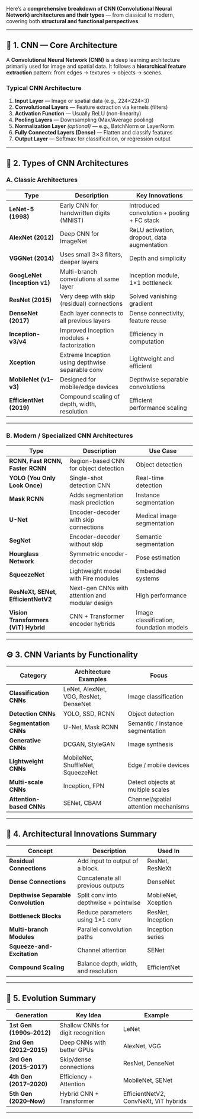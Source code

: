 Here’s a **comprehensive breakdown of CNN (Convolutional Neural Network) architectures and their types** — from classical to modern, covering both **structural and functional perspectives**.

---

## 🧠 1. CNN — Core Architecture

A **Convolutional Neural Network (CNN)** is a deep learning architecture primarily used for image and spatial data.
It follows a **hierarchical feature extraction** pattern: from edges → textures → objects → scenes.

### **Typical CNN Architecture**

1. **Input Layer** — Image or spatial data (e.g., 224×224×3)
2. **Convolutional Layers** — Feature extraction via kernels (filters)
3. **Activation Function** — Usually ReLU (non-linearity)
4. **Pooling Layers** — Downsampling (Max/Average pooling)
5. **Normalization Layer** *(optional)* — e.g., BatchNorm or LayerNorm
6. **Fully Connected Layers (Dense)** — Flatten and classify features
7. **Output Layer** — Softmax for classification, or regression output

---

## 🧩 2. Types of CNN Architectures

### **A. Classic Architectures**

| Type                         | Description                                      | Key Innovations                             |
| ---------------------------- | ------------------------------------------------ | ------------------------------------------- |
| **LeNet-5 (1998)**           | Early CNN for handwritten digits (MNIST)         | Introduced convolution + pooling + FC stack |
| **AlexNet (2012)**           | Deep CNN for ImageNet                            | ReLU activation, dropout, data augmentation |
| **VGGNet (2014)**            | Uses small 3×3 filters, deeper layers            | Depth and simplicity                        |
| **GoogLeNet (Inception v1)** | Multi-branch convolutions at same layer          | Inception module, 1×1 bottleneck            |
| **ResNet (2015)**            | Very deep with skip (residual) connections       | Solved vanishing gradient                   |
| **DenseNet (2017)**          | Each layer connects to all previous layers       | Dense connectivity, feature reuse           |
| **Inception-v3/v4**          | Improved Inception modules + factorization       | Efficiency in computation                   |
| **Xception**                 | Extreme Inception using depthwise separable conv | Lightweight and efficient                   |
| **MobileNet (v1–v3)**        | Designed for mobile/edge devices                 | Depthwise separable convolutions            |
| **EfficientNet (2019)**      | Compound scaling of depth, width, resolution     | Efficient performance scaling               |

---

### **B. Modern / Specialized CNN Architectures**

| Type                                 | Description                                     | Use Case                                |
| ------------------------------------ | ----------------------------------------------- | --------------------------------------- |
| **RCNN, Fast RCNN, Faster RCNN**     | Region-based CNN for object detection           | Object detection                        |
| **YOLO (You Only Look Once)**        | Single-shot detection CNN                       | Real-time detection                     |
| **Mask RCNN**                        | Adds segmentation mask prediction               | Instance segmentation                   |
| **U-Net**                            | Encoder-decoder with skip connections           | Medical image segmentation              |
| **SegNet**                           | Encoder-decoder without skip                    | Semantic segmentation                   |
| **Hourglass Network**                | Symmetric encoder-decoder                       | Pose estimation                         |
| **SqueezeNet**                       | Lightweight model with Fire modules             | Embedded systems                        |
| **ResNeXt, SENet, EfficientNetV2**   | Next-gen CNNs with attention and modular design | High performance                        |
| **Vision Transformers (ViT) Hybrid** | CNN + Transformer encoder hybrids               | Image classification, foundation models |

---

## ⚙️ 3. CNN Variants by Functionality

| Category                 | Architecture Examples                 | Focus                                |
| ------------------------ | ------------------------------------- | ------------------------------------ |
| **Classification CNNs**  | LeNet, AlexNet, VGG, ResNet, DenseNet | Image classification                 |
| **Detection CNNs**       | YOLO, SSD, RCNN                       | Object detection                     |
| **Segmentation CNNs**    | U-Net, Mask RCNN                      | Semantic / instance segmentation     |
| **Generative CNNs**      | DCGAN, StyleGAN                       | Image synthesis                      |
| **Lightweight CNNs**     | MobileNet, ShuffleNet, SqueezeNet     | Edge / mobile devices                |
| **Multi-scale CNNs**     | Inception, FPN                        | Detect objects at multiple scales    |
| **Attention-based CNNs** | SENet, CBAM                           | Channel/spatial attention mechanisms |

---

## 🧮 4. Architectural Innovations Summary

| Concept                             | Description                           | Used In             |
| ----------------------------------- | ------------------------------------- | ------------------- |
| **Residual Connections**            | Add input to output of a block        | ResNet, ResNeXt     |
| **Dense Connections**               | Concatenate all previous outputs      | DenseNet            |
| **Depthwise Separable Convolution** | Split conv into depthwise + pointwise | MobileNet, Xception |
| **Bottleneck Blocks**               | Reduce parameters using 1×1 conv      | ResNet, Inception   |
| **Multi-branch Modules**            | Parallel convolution paths            | Inception series    |
| **Squeeze-and-Excitation**          | Channel attention                     | SENet               |
| **Compound Scaling**                | Balance depth, width, and resolution  | EfficientNet        |

---

## 🧭 5. Evolution Summary

| Generation               | Key Idea                           | Example                               |
| ------------------------ | ---------------------------------- | ------------------------------------- |
| **1st Gen (1990s–2012)** | Shallow CNNs for digit recognition | LeNet                                 |
| **2nd Gen (2012–2015)**  | Deep CNNs with better GPUs         | AlexNet, VGG                          |
| **3rd Gen (2015–2017)**  | Skip/dense connections             | ResNet, DenseNet                      |
| **4th Gen (2017–2020)**  | Efficiency + Attention             | MobileNet, SENet                      |
| **5th Gen (2020–Now)**   | Hybrid CNN + Transformer           | EfficientNetV2, ConvNeXt, ViT hybrids |

---



